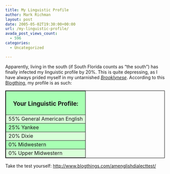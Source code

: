```yaml
---
title: My Linguistic Profile
author: Mark Richman
layout: post
date: 2005-05-02T19:30:00+00:00
url: /my-linguistic-profile/
avada_post_views_count:
  - 596
categories:
  - Uncategorized

---
```

Apparently, living in the south (if South Florida counts as &#8220;the south&#8221;) has finally infected my linguistic profile by 20%. This is quite depressing, as I have always prided myself in my untarnished [<span style="font-style: italic;">Brooklynese</span>][1]. According to this [Blogthing][2], my profile is as such:

<table align="center" border="1" bordercolor="black" cellpadding="2" cellspacing="0" width="400">
  <tr>
    <td align="center" bgcolor="#a8ffb3">
      <h3>
        Your Linguistic Profile:
      </h3>
    </td>
  </tr>
  
  <tr>
    <td bgcolor="#d9ffd8">
      55% General American English
    </td>
  </tr>
  
  <tr>
    <td bgcolor="#a8ffb3">
      25% Yankee
    </td>
  </tr>
  
  <tr>
    <td bgcolor="#d9ffd8">
      20% Dixie
    </td>
  </tr>
  
  <tr>
    <td bgcolor="#a8ffb3">
      0% Midwestern
    </td>
  </tr>
  
  <tr>
    <td bgcolor="#d9ffd8">
      0% Upper Midwestern
    </td>
  </tr>
</table>

Take the test yourself: <http://www.blogthings.com/amenglishdialecttest/>

 [1]: http://www.geocities.com/buddychai2/Brooklyn/Bklynese.html
 [2]: http://www.blogthings.com/amenglishdialecttest/